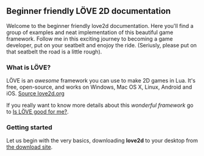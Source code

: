 ## Beginner friendly LÖVE 2D documentation
Welcome to the beginner friendly love2d documentation. Here you'll find a group of examples and neat implementation of this beautiful game framework. Follow me in this exciting journey to becoming a game developer, put on your seatbelt and enojoy the ride. (Seriusly, please put on that seatbelt the road is a little rough).

### What is LÖVE?
LÖVE is an *awesome* framework you can use to make 2D games in Lua. It's free, open-source, and works on Windows, Mac OS X, Linux, Android and iOS. [Source love2d.org](https://love2d.org/)

If you really want to know more details about this *wonderful framework* go to [Is LÖVE good for me?](http://#).

### Getting started
Let us begin with the very basics, downloading **love2d** to your desktop from [the download site](https://love2d.org/#download).

![]()
